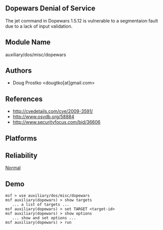 ## Dopewars Denial of Service

The jet command in Dopewars 1.5.12 is vulnerable to a 
segmentaion fault due to a lack of input validation.


## Module Name
auxiliary/dos/misc/dopewars

## Authors
* Doug Prostko <dougtko[at]gmail.com>


## References
* http://cvedetails.com/cve/2009-3591/
* http://www.osvdb.org/58884
* http://www.securityfocus.com/bid/36606




## Platforms


## Reliability
[Normal](https://github.com/rapid7/metasploit-framework/wiki/Exploit-Ranking)

## Demo

```
msf > use auxiliary/dos/misc/dopewars
msf auxiliary(dopewars) > show targets
   ... a list of targets ...
msf auxiliary(dopewars) > set TARGET <target-id>
msf auxiliary(dopewars) > show options
   ... show and set options ...
msf auxiliary(dopewars) > run
```
    
    